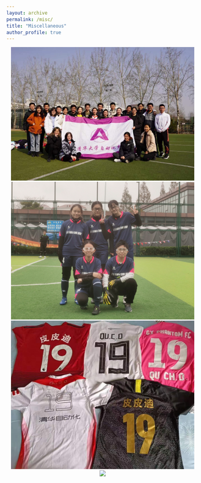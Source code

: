 ```yaml
---
layout: archive
permalink: /misc/
title: "Miscellaneous"
author_profile: true
---
```


<center>
    <img src="/images/misc_img/IMG_9236.JPG" width="480"/>  
</center>

<center>
    <img src="/images/misc_img/IMG_2310.JPG" width="480"/>  
</center>

<center>
    <img src="/images/misc_img/IMG_9239.JPG" width="480"/>
</center>    

<center>
    <img src="/images/misc_img/IMG_8606.png" width="480"/>
</center> 
